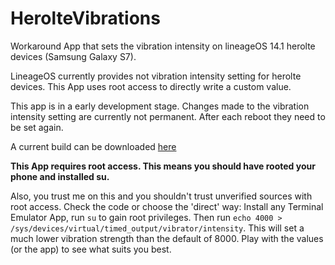 # HerolteVibrations
Workaround App that sets the vibration intensity on lineageOS 14.1 herolte devices (Samsung Galaxy S7).

LineageOS currently provides not vibration intensity setting for herolte devices. This App uses root access to directly write a custom value.

This app is in a early development stage. Changes made to the vibration intensity setting are currently not permanent. After each reboot they need to be set again.

A current build can be downloaded [here](https://github.com/plan5/HerolteVibrations/blob/master/app/release/app-release.apk?raw=true)

**This App requires root access. This means you should have rooted your phone and installed su.** 

Also, you trust me on this and you shouldn't trust unverified sources with root access. Check the code or choose the 'direct' way: Install any Terminal Emulator App, run `su` to gain root privileges. Then run `echo 4000 > /sys/devices/virtual/timed_output/vibrator/intensity`. This will set a much lower vibration strength than the default of 8000. Play with the values (or the app) to see what suits you best.
